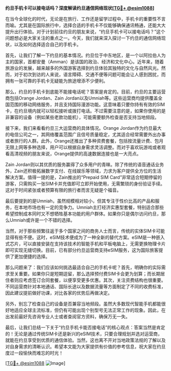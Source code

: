 **约旦手机卡可以接电话吗？深度解读约旦通信网络现状[[TG💪+ @esim1088](https://t.me/s/esim1088)]**

在当今全球化的时代，无论是在旅行、工作还是留学过程中，手机卡的重要性不言而喻。尤其是在国际旅行中，选择合适的手机卡不仅能够确保通讯畅通，还能大大提升出行体验。对于计划前往约旦的朋友来说，“约旦手机卡可以接电话吗？”这个问题想必是大家关注的重点之一。今天，我们就来深入探讨一下约旦的通信网络现状，以及如何选择适合自己的手机卡。

首先，让我们了解一下约旦的基本情况。约旦位于中东地区，是一个以阿拉伯人为主的国家，首都安曼（Amman）是该国的政治、经济和文化中心。近年来，随着旅游业的发展，越来越多的外国游客选择到约旦体验其独特的文化与自然风光。然而，对于初次到访的人来说，语言障碍、交通不便等问题可能会让人感到困扰，而拥有一张可靠的手机卡无疑能为旅途增添不少便利。

那么，约旦的手机卡到底能不能接电话呢？答案是肯定的。目前，约旦的主要运营商包括Orange Jordan、Zain Jordan以及Umniah等。这些运营商均提供覆盖全国范围的移动网络服务，并且支持国际漫游功能。这意味着只要你持有有效的SIM卡，在约旦境内就可以轻松接听或拨打电话。不过需要注意的是，如果你使用的是非兼容的设备（例如某些老款功能机），可能需要额外检查是否支持当地频段。

接下来，我们来看看约旦三大运营商的具体情况。Orange Jordan作为约旦最大的电信公司之一，其网络覆盖范围广且信号质量稳定，尤其适合经常需要外出办事或者旅行的人群。此外，Orange还推出了多种资费套餐，包括按流量计费、包月无限上网等多种选择，用户可以根据自身需求灵活调整。而对于喜欢玩游戏或者观看高清视频的朋友来说，Orange提供的高速数据连接也是一大亮点。

Zain Jordan则以其优质的服务赢得了众多用户的青睐。除了传统的语音通话业务外，Zain还积极拓展数字支付、在线娱乐等领域，力求为客户提供全方位的生活解决方案。值得一提的是，Zain推出的“Prepaid SIM Card”非常适合短期停留的游客，只需购买一张SIM卡并充值即可立即开始使用，无需繁琐的身份验证手续。这对于时间紧张或者预算有限的旅行者而言无疑是个福音。

最后要提到的是Umniah，虽然规模相对较小，但其专注于性价比高的产品和服务，在本地市场也有一定的竞争力。Umniah主打经济实惠型套餐，特别适合那些希望控制成本同时又不想牺牲基本功能的用户群体。如果你只是偶尔访问约旦，那么Umniah或许是一个不错的选择。

当然，对于那些频繁往返于多个国家之间的商务人士而言，传统的实体SIM卡可能显得有些不便。这时，eSIM技术便成为了一种全新的替代方案。eSIM是一种嵌入式芯片，可以直接安装在支持该技术的智能手机和平板电脑上，无需更换物理卡片即可实现无缝切换。目前，已有部分约旦运营商支持eSIM服务，这为国际旅客提供了更加便捷的选择。

那么问题来了：我们应该如何挑选最适合自己的手机卡呢？首先，明确你的实际需求至关重要。如果你只是短期逗留，那么选择预付费SIM卡会更为划算；而长期居住者则应考虑签订合同套餐，以便享受更多优惠。其次，关注资费结构也很重要。不同运营商针对本地通话、国际长途以及数据流量等方面制定了不同的收费标准，因此建议提前做好功课，对比各家的优势后再做决定。

另外，别忘了检查自己的设备是否兼容当地频段。虽然大多数现代智能手机都能很好地适应全球主流标准，但仍有可能出现个别型号无法正常工作的现象。因此，在出发前最好先咨询专业人士或者查阅官方资料，确保万无一失。

最后，让我们总结一下关于“约旦手机卡能否接电话”的核心观点：答案当然是肯定的！无论是通过传统SIM卡还是新兴的eSIM技术，只要合理规划并选对运营商，就能在约旦享受到优质的通信体验。当然，这也离不开对当地政策法规的了解以及对自身需求的清晰认识。希望本文能为大家提供有价值的参考信息，祝大家在约旦度过一段愉快而难忘的时光！

[[TG💪+ @esim1088](https://t.me/s/esim1088) ![Image](https://i.postimg.cc/4NQfJmqS/Snipaste-2025-05-13-00-14-12.png)]